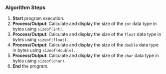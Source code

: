 
### Algorithm Steps

1.  **Start** program execution.
2.  **Process/Output**: Calculate and display the size of the `int` data type in bytes using `sizeof(int)`.
3.  **Process/Output**: Calculate and display the size of the `float` data type in bytes using `sizeof(float)`.
4.  **Process/Output**: Calculate and display the size of the `double` data type in bytes using `sizeof(double)`.
5.  **Process/Output**: Calculate and display the size of the `char` data type in bytes using `sizeof(char)`.
6.  **End** the program.
